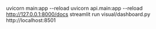 uvicorn main:app --reload
uvicorn api.main:app --reload
http://127.0.0.1:8000/docs
streamlit run visual/dashboard.py
http://localhost:8501